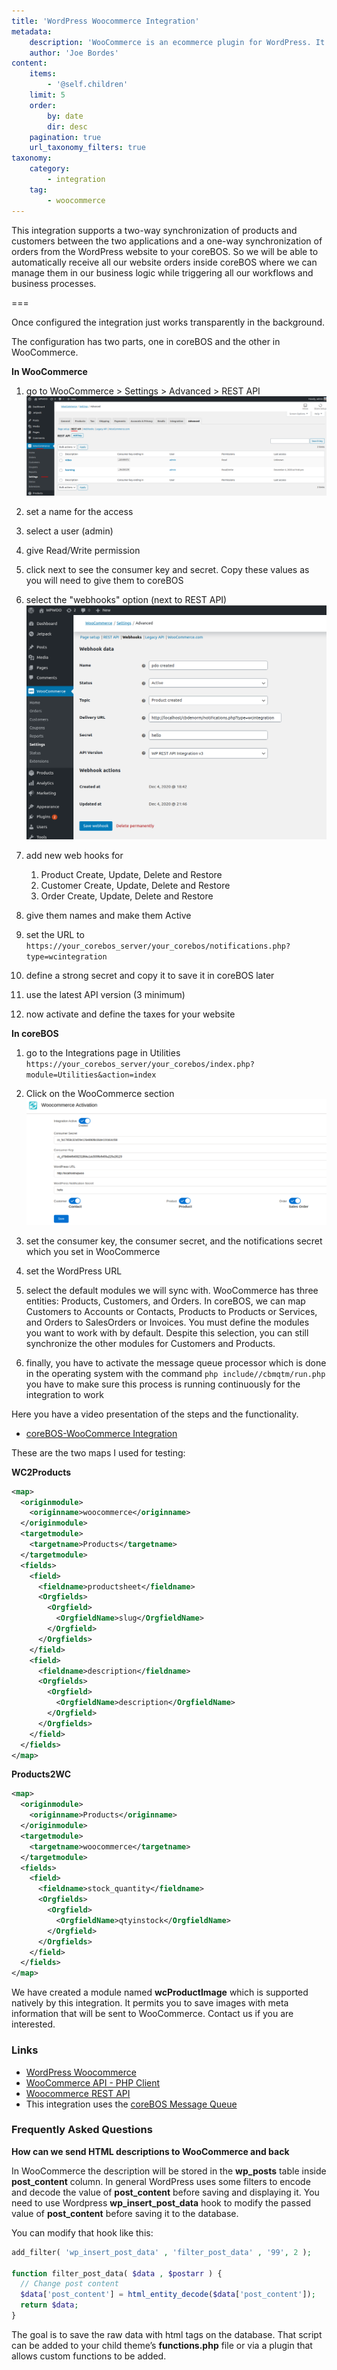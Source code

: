 ```yaml
---
title: 'WordPress Woocommerce Integration'
metadata:
    description: 'WooCommerce is an ecommerce plugin for WordPress. It makes creating and managing an online store simple, with reasonable levels of flexibility and several vital features such as inventory and tax management, secure payments, and shipping integration.'
    author: 'Joe Bordes'
content:
    items:
        - '@self.children'
    limit: 5
    order:
        by: date
        dir: desc
    pagination: true
    url_taxonomy_filters: true
taxonomy:
    category:
        - integration
    tag:
        - woocommerce 
---
```


This integration supports a two-way synchronization of products and customers between the two applications and a one-way synchronization of orders from the WordPress website to your coreBOS. So we will be able to automatically receive all our website orders inside coreBOS where we can manage them in our business logic while triggering all our workflows and business processes.

===

Once configured the integration just works transparently in the background.

The configuration has two parts, one in coreBOS and the other in WooCommerce.

**In WooCommerce**

1. go to WooCommerce &gt; Settings &gt; Advanced &gt; REST API
    ![](woocommercerestapi1.png?width=100%)

2. set a name for the access
3. select a user (admin)
4. give Read/Write permission
5. click next to see the consumer key and secret. Copy these values as you will need to give them to coreBOS
6. select the "webhooks" option (next to REST API)
   ![](woocommercenot.png?width=90%)

7. add new web hooks for
    1.  Product Create, Update, Delete and Restore
    2.  Customer Create, Update, Delete and Restore
    3.  Order Create, Update, Delete and Restore
8. give them names and make them Active
9. set the URL to `https://your_corebos_server/your_corebos/notifications.php?type=wcintegration`
10. define a strong secret and copy it to save it in coreBOS later
11. use the latest API version (3 minimum)
12. now activate and define the taxes for your website

**In coreBOS**

1.  go to the Integrations page in Utilities `https://your_corebos_server/your_corebos/index.php?module=Utilities&action=index`
2.  Click on the WooCommerce section
    ![](cbwoocommerceconfig.png?width=100%)

3. set the consumer key, the consumer secret, and the notifications secret which you set in WooCommerce
4. set the WordPress URL
5. select the default modules we will sync with. WooCommerce has three entities: Products, Customers, and Orders. In coreBOS, we can map Customers to Accounts or Contacts, Products to Products or Services, and Orders to SalesOrders or Invoices. You must define the modules you want to work with by default. Despite this selection, you can still synchronize the other modules for Customers and Products.
6.  finally, you have to activate the message queue processor which is done in the operating system with the command `php include//cbmqtm/run.php` you have to make sure this process is running continuously for the integration to work

Here you have a video presentation of the steps and the functionality.

* <a href="https://www.youtube.com/watch?v=eUhGmZK4zlQ&t=30s">coreBOS-WooCommerce Integration</a>

These are the two maps I used for testing:

**WC2Products**

```xml
<map>
  <originmodule>
    <originname>woocommerce</originname>
  </originmodule>
  <targetmodule>
    <targetname>Products</targetname>
  </targetmodule>
  <fields>
    <field>
      <fieldname>productsheet</fieldname>
      <Orgfields>
        <Orgfield>
          <OrgfieldName>slug</OrgfieldName>
        </Orgfield>
      </Orgfields>
    </field>
    <field>
      <fieldname>description</fieldname>
      <Orgfields>
        <Orgfield>
          <OrgfieldName>description</OrgfieldName>
        </Orgfield>
      </Orgfields>
    </field>
  </fields>
</map>
```

**Products2WC**

```xml
<map>
  <originmodule>
    <originname>Products</originname>
  </originmodule>
  <targetmodule>
    <targetname>woocommerce</targetname>
  </targetmodule>
  <fields>
    <field>
      <fieldname>stock_quantity</fieldname>
      <Orgfields>
        <Orgfield>
          <OrgfieldName>qtyinstock</OrgfieldName>
        </Orgfield>
      </Orgfields>
    </field>
  </fields>
</map>
```

<div class="notices blue">
We have created a module named <strong>wcProductImage</strong> which is supported natively by this integration. It permits you to save images with meta information that will be sent to WooCommerce. Contact us if you are interested.
</div>

### Links

- [WordPress Woocommerce](https://woocommerce.com/)
- [WooCommerce API - PHP Client](https://github.com/woocommerce/wc-api-php)
- [Woocommerce REST API](http://woocommerce.github.io/woocommerce-rest-api-docs/?php)
- This integration uses the [coreBOS Message Queue](../../../10.developer-guide/04.development_framework/11.develtutorials/24.corebos_mqtm)

### Frequently Asked Questions

<strong> How can we send HTML descriptions to WooCommerce and back </strong>

In WooCommerce the description will be stored in the **wp\_posts** table inside **post\_content** column. In general WordPress uses some filters to encode and decode the value of **post\_content** before saving and displaying it. You need to use Wordpress **wp\_insert\_post\_data** hook to modify the passed value of **post\_content** before saving it to the database.

You can modify that hook like this:

```php
add_filter( 'wp_insert_post_data' , 'filter_post_data' , '99', 2 );

function filter_post_data( $data , $postarr ) {
  // Change post content
  $data['post_content'] = html_entity_decode($data['post_content']);
  return $data;
}
```


The goal is to save the raw data with html tags on the database. That script can be added to your child theme’s **functions.php** file or via a plugin that allows custom functions to be added.
